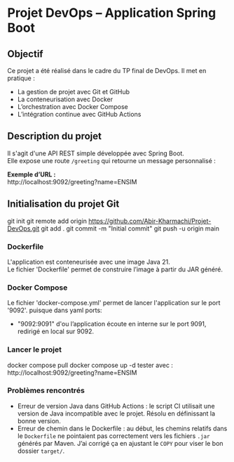 
# Projet DevOps – Application Spring Boot

##  Objectif
Ce projet a été réalisé dans le cadre du TP final de DevOps. Il met en pratique :
- La gestion de projet avec Git et GitHub
- La conteneurisation avec Docker
- L’orchestration avec Docker Compose
- L’intégration continue avec GitHub Actions


## Description du projet

Il s'agit d'une API REST simple développée avec Spring Boot.  
Elle expose une route `/greeting` qui retourne un message personnalisé :

**Exemple d’URL :**  
http://localhost:9092/greeting?name=ENSIM

## Initialisation du projet Git

git init
git remote add origin https://github.com/Abir-Kharmachi/Projet-DevOps.git
git add .
git commit -m "Initial commit"
git push -u origin main


### Dockerfile
L'application est conteneurisée avec une image Java 21.  
Le fichier 'Dockerfile' permet de construire l’image à partir du JAR généré.

### Docker Compose
Le fichier 'docker-compose.yml' permet de lancer l'application sur le port '9092'.
puisque dans yaml
ports:
  - "9092:9091"
  d'ou l’application écoute en interne sur le port 9091, redirigé en local sur 9092.

### Lancer le projet

docker compose pull
docker compose up -d
tester avec :
http://localhost:9092/greeting?name=ENSIM

### Problèmes rencontrés
- Erreur de version Java dans GitHub Actions : le script CI utilisait une version de Java incompatible avec le projet. Résolu en définissant la bonne version.
- Erreur de chemin dans le Dockerfile : au début, les chemins relatifs dans le `Dockerfile` ne pointaient pas correctement vers les fichiers `.jar` générés par Maven. J’ai corrigé ça en ajustant le `COPY` pour viser le bon dossier `target/`.
